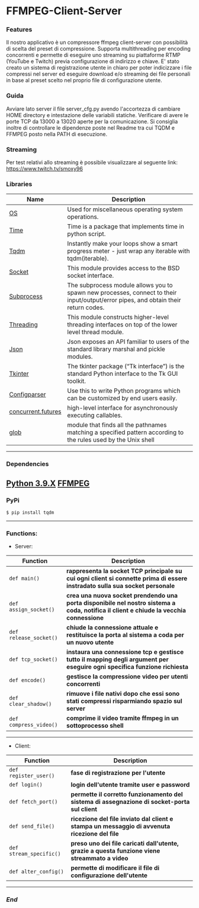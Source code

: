 # FFMPEG-Client-Server
### Features
Il nostro applicativo è un compressore ffmpeg client-server con possibilità di scelta del preset di compressione. Supporta multithreading per encoding concorrenti e permette di eseguire uno streaming su piattaforme RTMP (YouTube e Twitch) previa configurazione di indirizzo e chiave. E' stato creato un sistema di registrazione utente in chiaro per poter indicizzare i file compressi nel server ed eseguire download e/o streaming dei file personali in base al preset scelto nel proprio file di configurazione utente.

### Guida
Avviare lato server il file server_cfg.py avendo l'accortezza di cambiare HOME directory e intestazione delle variabili statiche. Verificare di avere le porte TCP da 13000 a 13020 aperte per la comunicazione. Si consiglia inoltre di controllare le dipendenze poste nel Readme tra cui TQDM e FFMPEG posto nella PATH di esecuzione.

### Streaming
Per test relativi allo streaming è possibile visualizzare al seguente link: https://www.twitch.tv/smoxy96

### Libraries

| Name | Description |
| ------------- | ------------------------------ |
| [OS] | Used for miscellaneous operating system operations.
| [Time] | Time is a package that implements time in python script.
| [Tqdm]| Instantly make your loops show a smart progress meter - just wrap any iterable with tqdm(iterable).
| [Socket] | This module provides access to the BSD socket interface.
| [Subprocess] | The subprocess module allows you to spawn new processes, connect to their input/output/error pipes, and obtain their return codes.
| [Threading] | This module constructs higher-level threading interfaces on top of the lower level thread module.
| [Json] | Json exposes an API familiar to users of the standard library marshal and pickle modules.
| [Tkinter] | The tkinter package (“Tk interface”) is the standard Python interface to the Tk GUI toolkit.
| [Configparser] | Use this to write Python programs which can be customized by end users easily.
| [concurrent.futures] | high-level interface for asynchronously executing callables.
| [glob] | module that finds all the pathnames matching a specified pattern according to the rules used by the Unix shell

---
### Dependencies

[Python 3.9.X]
[FFMPEG]
---
### PyPi

```sh
$ pip install tqdm
```

----
### Functions:                

- Server:
         
| Function                   | Description                    |
| -------------------------- | ------------------------------ |
| `def main()`                       | **rappresenta la socket TCP principale su cui ogni client si connette prima di essere instradato sulla sua socket personale**|
| `def assign_socket()`              |**crea una nuova socket prendendo una porta disponibile nel nostro sistema a coda, notifica il client e chiude la vecchia connessione**|
| `def release_socket()`             | **chiude la connessione attuale e restituisce la porta al sistema a coda per un nuovo utente**|
| `def tcp_socket()`                 | **instaura una connessione tcp e gestisce tutto il mapping degli argument per eseguire ogni specifica funzione richiesta**|
| `def encode()`                     | **gestisce la compressione video per utenti concorrenti**|
| `def clear_shadow()`               | **rimuove i file nativi dopo che essi sono stati compressi risparmiando spazio sul server**|
| `def compress_video()`             | **comprime il video tramite ffmpeg in un sottoprocesso shell**|

----

- Client:

| Function      | Description                    |
| ------------- | ------------------------------ |
| `def register_user()`   | **fase di registrazione per l'utente**|
| `def login()`      | **login dell'utente tramite user e password**|
| `def fetch_port()`   | **permette il corretto funzionamento del sistema di assegnazione di socket-porta sul client**|
| `def send_file()`   | **ricezione del file inviato dal client e stampa un messaggio di avvenuta ricezione del file**|
| `def stream_specific()`   | **preso uno dei file caricati dall'utente, grazie a questa funzione viene streammato a video**|
| `def alter_config()`   | **permette di modificare il file di configurazione dell'utente**|

----

### *End*


[Python 3.9.X]: <https://www.python.org/downloads/release/python-390/>
[OS]: <https://docs.python.org/3/library/os.html>
[Time]: <https://docs.python.org/3/library/time.html> 
[Tqdm]: <https://pypi.org/project/tqdm/>
[Socket]: <https://docs.python.org/3/library/socket.html> 
[Subprocess]: <https://docs.python.org/3/library/subprocess.html>
[Threading]: <https://docs.python.org/3/library/threading.html>
[Json]: <https://docs.python.org/3/library/json.html>
[Tkinter]: <https://docs.python.org/3/library/tkinter.html> 
[Configparser]: <https://docs.python.org/3/library/configparser.html>
[concurrent.futures]: <https://docs.python.org/3/library/concurrent.futures.html>
[glob]: <https://docs.python.org/3/library/glob.html>
[FFMPEG]: <https://ffmpeg.org/download.html>
